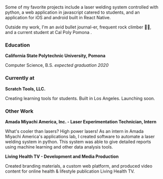 
Some of my favorite projects include a laser welding system controlled with python, a web application in javascript catered to students, and an application for iOS and android built in React Native.

Outside my work, I'm an avid bullet journal-er, frequent rock climber 🧗‍♂️, and a current student at Cal Poly Pomona . 

### Education

**California State Polytechnic University, Pomona**

Computer Science, B.S. *expected graduation 2020*


### Currently at

**Scratch Tools, LLC.**

Creating learning tools for students. Built in Los Angeles. Launching soon.

### Other Work

**Amada Miyachi America, Inc. - Laser Experimentation Technician, Intern**

What's cooler than lasers? High power lasers! As an intern in Amada Miyachi America's applications lab, I created software to automate a laser welding system in python. This system was able to give detailed reports using machine learning and other data analysis tools.

**Living Health TV - Development and Media Production**

Created branding materials, a custom web platform, and produced video content for online health & lifestyle publication Living Health TV.




